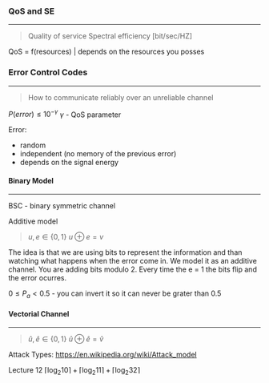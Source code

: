 ### QoS and SE
---
 > Quality of service
 > Spectral efficiency  [bit/sec/HZ]

QoS = f(resources) | depends on the resources you posses
### Error Control Codes
---
> How to communicate reliably over an unreliable channel 

$P\left(error\right)\le10^{-\gamma}$
$\gamma$ - QoS parameter

Error:
- random
- independent (no memory of the previous error)
- depends on the signal energy

#### Binary Model
---
BSC - binary symmetric channel

Additive model
> $u,e \in \{0,1\}$
> ${u} \oplus {e}=v$ 

The idea is that we are using bits to represent the information and than watching what happens when the error come in. We model it as an additive channel.  You are adding bits modulo 2.  Every time the e = 1 the bits flip and the error ocurres.

$0\leq P_a < 0.5$   -  you can invert it so it can never be grater than 0.5

#### Vectorial Channel
---
> $\hat{u},\hat{e} \in \{0,1\}$
> $\hat{u} \oplus \hat{e}=\hat{v}$




Attack Types: https://en.wikipedia.org/wiki/Attack_model 

Lecture 12
$\lceil \log_2{10} \rceil+\lceil \log_2{11} \rceil+\lceil \log_2{32} \rceil$